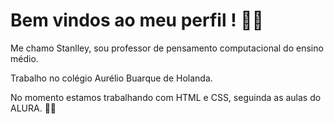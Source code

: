 # Bem vindos ao meu perfil ! 👨‍🏫

Me chamo Stanlley, sou professor de pensamento computacional do ensino médio.

Trabalho no colégio Aurélio Buarque de Holanda.

No momento estamos trabalhando com HTML e CSS, seguinda as aulas do ALURA. 👨‍💻
